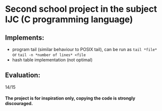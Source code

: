 # Second school project in the subject IJC (C programming language)

## Implements:
+ program tail (similar behaviour to POSIX tail), 
can be run as
`tail *file*` or 
`tail -n *number of lines* <file`
+ hash table implementation (not optimal)

## Evaluation:
14/15

#### The project is for inspiration only, copying the code is strongly discouraged.

